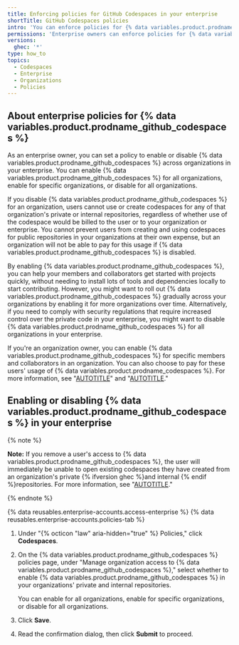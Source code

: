 ```yaml
---
title: Enforcing policies for GitHub Codespaces in your enterprise
shortTitle: GitHub Codespaces policies
intro: 'You can enforce policies for {% data variables.product.prodname_github_codespaces %} within your enterprise''s organizations.'
permissions: 'Enterprise owners can enforce policies for {% data variables.product.prodname_github_codespaces %} in an enterprise.'
versions:
  ghec: '*'
type: how_to
topics:
  - Codespaces
  - Enterprise
  - Organizations
  - Policies
---
```


## About enterprise policies for {% data variables.product.prodname_github_codespaces %}

As an enterprise owner, you can set a policy to enable or disable {% data variables.product.prodname_github_codespaces %} across organizations in your enterprise. You can enable {% data variables.product.prodname_github_codespaces %} for all organizations, enable for specific organizations, or disable for all organizations.

If you disable {% data variables.product.prodname_github_codespaces %} for an organization, users cannot use or create codespaces for any of that organization's private or internal repositories, regardless of whether use of the codespace would be billed to the user or to your organization or enterprise. You cannot prevent users from creating and using codespaces for public repositories in your organizations at their own expense, but an organization will not be able to pay for this usage if {% data variables.product.prodname_github_codespaces %} is disabled.

By enabling {% data variables.product.prodname_github_codespaces %}, you can help your members and collaborators get started with projects quickly, without needing to install lots of tools and dependencies locally to start contributing. However, you might want to roll out {% data variables.product.prodname_github_codespaces %} gradually across your organizations by enabling it for more organizations over time. Alternatively, if you need to comply with security regulations that require increased control over the private code in your enterprise, you might want to disable {% data variables.product.prodname_github_codespaces %} for all  organizations in your enterprise.

If you're an organization owner, you can enable {% data variables.product.prodname_github_codespaces %} for specific members and collaborators in an organization. You can also choose to pay for these users' usage of {% data variables.product.prodname_codespaces %}. For more information, see "[AUTOTITLE](/codespaces/managing-codespaces-for-your-organization/enabling-or-disabling-github-codespaces-for-your-organization)" and "[AUTOTITLE](/codespaces/managing-codespaces-for-your-organization/choosing-who-owns-and-pays-for-codespaces-in-your-organization)."

## Enabling or disabling {% data variables.product.prodname_github_codespaces %} in your enterprise

{% note %}

**Note:** If you remove a user's access to {% data variables.product.prodname_github_codespaces %}, the user will immediately be unable to open existing codespaces they have created from an organization's private {% ifversion ghec %}and internal {% endif %}repositories. For more information, see "[AUTOTITLE](/codespaces/managing-codespaces-for-your-organization/enabling-or-disabling-github-codespaces-for-your-organization#about-changing-your-settings)." 

{% endnote %}

{% data reusables.enterprise-accounts.access-enterprise %}
{% data reusables.enterprise-accounts.policies-tab %}
1. Under "{% octicon "law" aria-hidden="true" %} Policies," click **Codespaces**.
1. On the {% data variables.product.prodname_github_codespaces %} policies page, under "Manage organization access to {% data variables.product.prodname_github_codespaces %}," select whether to enable {% data variables.product.prodname_github_codespaces %} in your organizations' private and internal repositories. 

   You can enable for all organizations, enable for specific organizations, or disable for all organizations.
1. Click **Save**.
1. Read the confirmation dialog, then click **Submit** to proceed.
